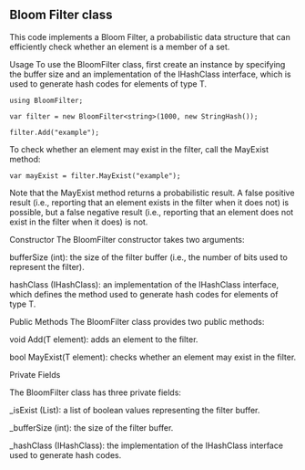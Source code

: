 ## Bloom Filter class 

This code implements a Bloom Filter, a probabilistic data structure that can efficiently check whether an element is a member of a set. 

Usage
To use the BloomFilter class, first create an instance by specifying the buffer size and an implementation of the IHashClass interface, which is used to generate hash codes for elements of type T.


```
using BloomFilter;

var filter = new BloomFilter<string>(1000, new StringHash());

filter.Add("example");
```

To check whether an element may exist in the filter, call the MayExist method:

```
var mayExist = filter.MayExist("example");
```

Note that the MayExist method returns a probabilistic result. 
A false positive result (i.e., reporting that an element exists in the filter when it does not) is possible, but a false negative result (i.e., reporting that an element does not exist in the filter when it does) is not.

Constructor
The BloomFilter constructor takes two arguments:

bufferSize (int): the size of the filter buffer (i.e., the number of bits used to represent the filter).

hashClass (IHashClass<T>): an implementation of the IHashClass interface, which defines the method used to generate hash codes for elements of type T.

Public Methods
  The BloomFilter class provides two public methods:

void Add(T element): adds an element to the filter.
  
bool MayExist(T element): checks whether an element may exist in the filter.

  Private Fields
  
The BloomFilter class has three private fields:

_isExist (List<bool>): a list of boolean values representing the filter buffer.
  
_bufferSize (int): the size of the filter buffer.
  
_hashClass (IHashClass<T>): the implementation of the IHashClass interface used to generate hash codes.
